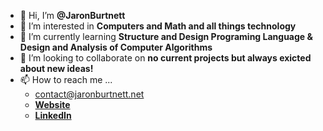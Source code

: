 - 👋 Hi, I’m **@JaronBurtnett**
- 👀 I’m interested in **Computers and Math and all things technology**
- 🌱 I’m currently learning **Structure and Design Programing Language & Design and Analysis of Computer Algorithms**
- 💞️ I’m looking to collaborate on **no current projects but always exicted about new ideas!**
- 📫 How to reach me ...
    * contact@jaronburtnett.net
    * **[Website](jaronburtnett.net)**
    * **[LinkedIn](https://www.linkedin.com/in/jaron-burtnett/)**
